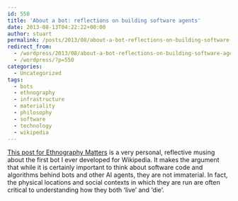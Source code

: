 ```yaml
---
id: 550
title: 'About a bot: reflections on building software agents'
date: 2013-08-13T04:22:22+00:00
author: stuart
permalink: /posts/2013/08/about-a-bot-reflections-on-building-software-agents/
redirect_from:
  - /wordpress/2013/08/about-a-bot-reflections-on-building-software-agents/
  - /wordpress/?p=550
categories:
  - Uncategorized
tags:
  - bots
  - ethnography
  - infrastructure
  - materiality
  - philosophy
  - software
  - technology
  - wikipedia
---
```

[This post for Ethnography Matters](http://ethnographymatters.net/2013/08/13/about-a-bot/) is a very personal, reflective musing about the first bot I ever developed for Wikipedia. It makes the argument that while it is certainly important to think about software code and algorithms behind bots and other AI agents, they are not immaterial. In fact, the physical locations and social contexts in which they are run are often critical to understanding how they both &#8216;live&#8217; and &#8216;die&#8217;.
